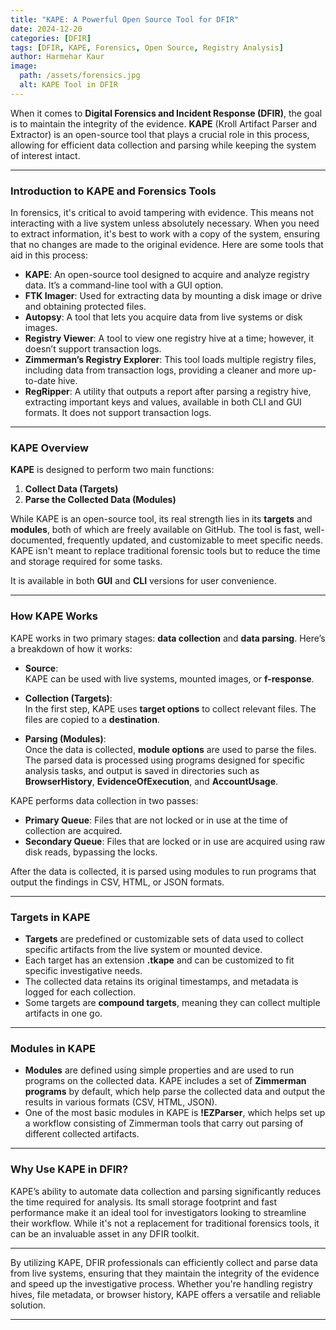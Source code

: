 ```yaml
---
title: "KAPE: A Powerful Open Source Tool for DFIR" 
date: 2024-12-20  
categories: [DFIR]  
tags: [DFIR, KAPE, Forensics, Open Source, Registry Analysis]  
author: Harmehar Kaur  
image:  
  path: /assets/forensics.jpg  
  alt: KAPE Tool in DFIR  
---
```


When it comes to **Digital Forensics and Incident Response (DFIR)**, the goal is to maintain the integrity of the evidence. **KAPE** (Kroll Artifact Parser and Extractor) is an open-source tool that plays a crucial role in this process, allowing for efficient data collection and parsing while keeping the system of interest intact.

---

### Introduction to KAPE and Forensics Tools

In forensics, it's critical to avoid tampering with evidence. This means not interacting with a live system unless absolutely necessary. When you need to extract information, it's best to work with a copy of the system, ensuring that no changes are made to the original evidence. Here are some tools that aid in this process:

- **KAPE**: An open-source tool designed to acquire and analyze registry data. It’s a command-line tool with a GUI option.
- **FTK Imager**: Used for extracting data by mounting a disk image or drive and obtaining protected files.
- **Autopsy**: A tool that lets you acquire data from live systems or disk images.
- **Registry Viewer**: A tool to view one registry hive at a time; however, it doesn’t support transaction logs.
- **Zimmerman’s Registry Explorer**: This tool loads multiple registry files, including data from transaction logs, providing a cleaner and more up-to-date hive.
- **RegRipper**: A utility that outputs a report after parsing a registry hive, extracting important keys and values, available in both CLI and GUI formats. It does not support transaction logs.

---

### KAPE Overview

**KAPE** is designed to perform two main functions:

1. **Collect Data (Targets)**
2. **Parse the Collected Data (Modules)**

While KAPE is an open-source tool, its real strength lies in its **targets** and **modules**, both of which are freely available on GitHub. The tool is fast, well-documented, frequently updated, and customizable to meet specific needs. KAPE isn't meant to replace traditional forensic tools but to reduce the time and storage required for some tasks.

It is available in both **GUI** and **CLI** versions for user convenience.

---

### How KAPE Works

KAPE works in two primary stages: **data collection** and **data parsing**. Here’s a breakdown of how it works:

- **Source**:  
  KAPE can be used with live systems, mounted images, or **f-response**.

- **Collection (Targets)**:  
  In the first step, KAPE uses **target options** to collect relevant files. The files are copied to a **destination**.

- **Parsing (Modules)**:  
  Once the data is collected, **module options** are used to parse the files. The parsed data is processed using programs designed for specific analysis tasks, and output is saved in directories such as **BrowserHistory**, **EvidenceOfExecution**, and **AccountUsage**.

KAPE performs data collection in two passes:
- **Primary Queue**: Files that are not locked or in use at the time of collection are acquired.
- **Secondary Queue**: Files that are locked or in use are acquired using raw disk reads, bypassing the locks.

After the data is collected, it is parsed using modules to run programs that output the findings in CSV, HTML, or JSON formats.

---

### Targets in KAPE

- **Targets** are predefined or customizable sets of data used to collect specific artifacts from the live system or mounted device.
- Each target has an extension **.tkape** and can be customized to fit specific investigative needs.
- The collected data retains its original timestamps, and metadata is logged for each collection.
- Some targets are **compound targets**, meaning they can collect multiple artifacts in one go.

---

### Modules in KAPE

- **Modules** are defined using simple properties and are used to run programs on the collected data. KAPE includes a set of **Zimmerman programs** by default, which help parse the collected data and output the results in various formats (CSV, HTML, JSON).
- One of the most basic modules in KAPE is **!EZParser**, which helps set up a workflow consisting of Zimmerman tools that carry out parsing of different collected artifacts.

---

### Why Use KAPE in DFIR?

KAPE’s ability to automate data collection and parsing significantly reduces the time required for analysis. Its small storage footprint and fast performance make it an ideal tool for investigators looking to streamline their workflow. While it's not a replacement for traditional forensics tools, it can be an invaluable asset in any DFIR toolkit.

---

By utilizing KAPE, DFIR professionals can efficiently collect and parse data from live systems, ensuring that they maintain the integrity of the evidence and speed up the investigative process. Whether you're handling registry hives, file metadata, or browser history, KAPE offers a versatile and reliable solution.

---
